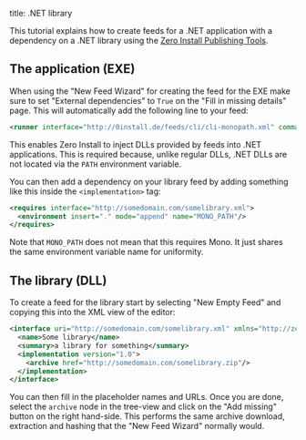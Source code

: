 title: .NET library

This tutorial explains how to create feeds for a .NET application with a dependency on a .NET library using the [Zero Install Publishing Tools](../../tools/0publish-win.md).

## The application (EXE)

When using the "New Feed Wizard" for creating the feed for the EXE make sure to set "External dependencies" to `True` on the "Fill in missing details" page. This will automatically add the following line to your feed:

```xml
<runner interface="http://0install.de/feeds/cli/cli-monopath.xml" command="run-gui"/>
```

This enables Zero Install to inject DLLs provided by feeds into .NET applications. This is required because, unlike regular DLLs, .NET DLLs are not located via the `PATH` environment variable.

You can then add a dependency on your library feed by adding something like this inside the `<implementation>` tag:

```xml
<requires interface="http://somedomain.com/somelibrary.xml">
  <environment insert="." mode="append" name="MONO_PATH"/>
</requires>
```

Note that `MONO_PATH` does not mean that this requires Mono. It just shares the same environment variable name for uniformity.

## The library (DLL)

To create a feed for the library start by selecting "New Empty Feed" and copying this into the XML view of the editor:

```xml
<interface uri="http://somedomain.com/somelibrary.xml" xmlns="http://zero-install.sourceforge.net/2004/injector/interface">
  <name>Some library</name>
  <summary>a library for something</summary>
  <implementation version="1.0">
    <archive href="http://somedomain.com/somelibrary.zip"/>
  </implementation>
</interface>
```

You can then fill in the placeholder names and URLs. Once you are done, select the `archive` node in the tree-view and click on the "Add missing" button on the right hand-side. This performs the same archive download, extraction and hashing that the "New Feed Wizard" normally would.
